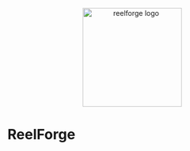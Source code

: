 <p style="text-align: center">
  <img href="assets/icon.png" alt="reelforge logo" width="200">
</p>

# ReelForge
